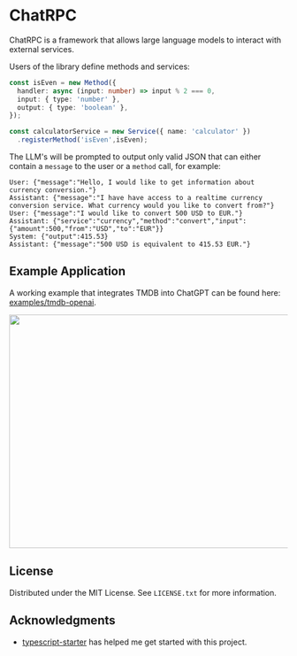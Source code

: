 # ChatRPC

ChatRPC is a framework that allows large language models to interact with external services.

Users of the library define methods and services:
```typescript
const isEven = new Method({
  handler: async (input: number) => input % 2 === 0,
  input: { type: 'number' },
  output: { type: 'boolean' },
});

const calculatorService = new Service({ name: 'calculator' })
  .registerMethod('isEven',isEven);
```

The LLM's will be prompted to output only valid JSON that can either contain a `message` to the user or a `method` call, for example:
```
User: {"message":"Hello, I would like to get information about currency conversion."}
Assistant: {"message":"I have have access to a realtime currency conversion service. What currency would you like to convert from?"}
User: {"message":"I would like to convert 500 USD to EUR."}
Assistant: {"service":"currency","method":"convert","input":{"amount":500,"from":"USD","to":"EUR"}}
System: {"output":415.53}
Assistant: {"message":"500 USD is equivalent to 415.53 EUR."}
```

## Example Application
A working example that integrates TMDB into ChatGPT can be found here: [examples/tmdb-openai](https://github.com/floriscornel/ChatRPC/tree/main/examples/tmdb-openai).

<img src="https://floriscornel.nl/ChatRPC-tmdb-demo.gif" width="655" height="422">

<!-- LICENSE -->
## License

Distributed under the MIT License. See `LICENSE.txt` for more information.


## Acknowledgments

* [typescript-starter](https://github.com/bitjson/typescript-starter) has helped me get started with this project.
  